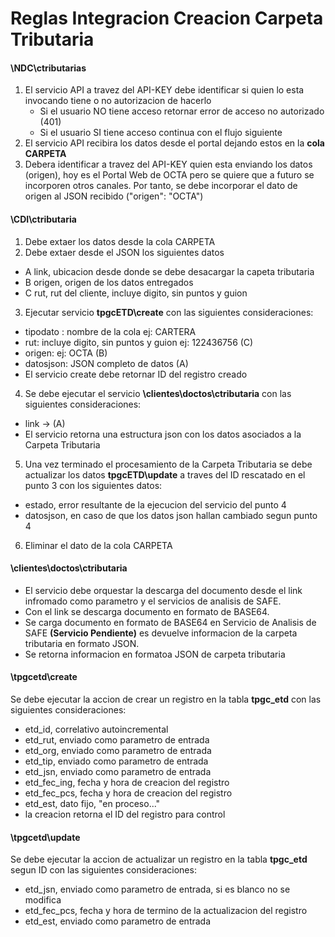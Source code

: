 # Reglas Integracion Creacion Carpeta Tributaria

#### \NDC\ctributarias
1. El servicio API a travez del API-KEY debe identificar si quien lo esta invocando tiene o no autorizacion de hacerlo
   - Si el usuario NO tiene acceso retornar error de acceso no autorizado (401)
   - Si el usuario SI tiene acceso continua con el flujo siguiente
2. El servicio API recibira los datos desde el portal dejando estos en la **cola CARPETA**
3. Debera identificar a travez del API-KEY quien esta enviando los datos (origen), hoy es el Portal Web de OCTA pero se quiere que a futuro se incorporen otros canales. Por tanto, se debe incorporar el dato de origen al JSON recibido ("origen": "OCTA")

#### \CDI\ctributaria
1. Debe extaer los datos desde la cola CARPETA
2. Debe extaer desde el JSON los siguientes datos
  -  A link, ubicacion desde donde se debe desacargar la capeta tributaria
  -  B origen, origen de los datos entregados
  -  C rut, rut del cliente, incluye digito, sin puntos y guion
3. Ejecutar servicio **tpgcETD\create** con las siguientes consideraciones:
  - tipodato : nombre de la cola ej: CARTERA
  - rut: incluye digito, sin puntos y guion ej: 122436756 (C) 
  - origen: ej: OCTA (B)
  - datosjson: JSON completo de datos (A)
  - El servicio create debe retornar ID del registro creado
4. Se debe ejecutar el servicio **\clientes\doctos\ctributaria** con las siguientes consideraciones:
  - link -> (A)
  - El servicio retorna una estructura json con los datos asociados a la Carpeta Tributaria
5. Una vez terminado el procesamiento de la Carpeta Tributaria se debe actualizar los datos **tpgcETD\update** a traves del ID rescatado en el punto 3 con los siguientes datos:
  - estado, error resultante de la ejecucion del servicio del punto 4
  - datosjson, en caso de que los datos json hallan cambiado segun punto 4
6. Eliminar el dato de la cola CARPETA

#### \clientes\doctos\ctributaria
  - El servicio debe orquestar la descarga del documento desde el link infromado como parametro y el servicios de analisis de SAFE.
  - Con el link se descarga documento en formato de BASE64.
  - Se carga documento en formato de BASE64 en Servicio de Analisis de SAFE **(Servicio Pendiente)** es devuelve informacion de la carpeta tributaria en formato JSON.  
  - Se retorna informacion en formatoa JSON de carpeta tributaria

#### \tpgcetd\create
Se debe ejecutar la accion de crear un registro en la tabla **tpgc_etd** con las siguientes consideraciones:
  - etd_id, correlativo autoincremental
  - etd_rut, enviado como parametro de entrada
  - etd_org, enviado como parametro de entrada
  - etd_tip, enviado como parametro de entrada
  - etd_jsn, enviado como parametro de entrada
  - etd_fec_ing, fecha y hora de creacion del registro
  - etd_fec_pcs, fecha y hora de creacion del registro
  - etd_est, dato fijo, "en proceso..."
  - la creacion retorna el ID del registro para control

#### \tpgcetd\update
Se debe ejecutar la accion de actualizar un registro en la tabla **tpgc_etd** segun ID con las siguientes consideraciones:
  - etd_jsn, enviado como parametro de entrada, si es blanco no se modifica
  - etd_fec_pcs, fecha y hora de termino de la actualizacion del registro
  - etd_est, enviado como parametro de entrada

